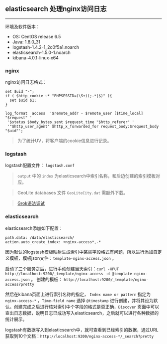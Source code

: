 ## elasticsearch 处理nginx访问日志

---

环境及软件版本：

- OS: CentOS release 6.5
- Java: 1.8.0_31
- logstash-1.4.2-1_2c0f5a1.noarch
- elasticsearch-1.5.0-1.noarch
- kibana-4.0.1-linux-x64

### nginx

nginx访问日志格式：

```
set $uid "-";
if ( $http_cookie ~* "PHPSESSID=(\S+)(;.*|$)" ){
  set $uid $1;
}

log_format  access  '$remote_addr - $remote_user [$time_local] "$request" '
 '$status $body_bytes_sent $request_time "$http_referer" '
 '"$http_user_agent" $http_x_forwarded_for request_body:$request_body "$uid"';
```

> 为了统计UV，将客户端的cookie信息进行记录。

### logstash

logstash配置文件： `logstash.conf`

> `output` 中的  `index` 为elasticsearch中索引名称，和后边创建的索引模板对应。

> GeoLite databases 文件 `GeoLiteCity.dat` 需额外下载。

> [Grok语法调试](http://grokdebug.herokuapp.com/)

### elasticsearch

elasticsearch添加如下配置：

```
path.data: /data/elasticsearch/
action.auto_create_index: +nginx-access*,-*
```

因为默认的logstash模板映射生成索引中某些字段格式有问题，所以进行添加自定义模板，模板json文件：`template-nginx-access.json` 。

启动了三个服务之后，进行手动创建当天索引：`curl -XPUT http://localhost:9200/_template/nginx-access -d @template-nginx-access.json` 。  创建的模板： `http://localhost:9200/_template/nginx-access?pretty`

然后在kibana页面上进行索引名称的指定， `Index name or pattern` 指定为 `nginx-access-*` ，`Time-field name` 选择 `@timestamp` 进行创建，并将其设为默认。创建完成之后进行核对索引中个字段的格式是否正确，`Discover` 页面中可以查出日志数据，说明日志已成功写入elasticsearch，之后就可以进行各种数据的统计展示。

logstash有数据写入到elasticsearch中，就可查看到已经索引的数据，通过URL获取到10个文档：`http://localhost:9200/nginx-access-*/_search?pretty`
